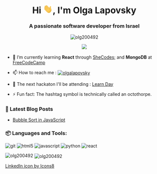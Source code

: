 <h1 align="center">Hi <img src="https://github.com/olg200492/olg200492/blob/master/wave.gif?raw=truef" width="30px">, I'm Olga Lapovsky</h1>
<h3 align="center">A passionate software developer from Israel</h3>

<p align="center"> <img src="https://komarev.com/ghpvc/?username=olg200492&color=brightgreen" alt="olg200492" /> </p>
<p align="center"><a href="https://www.codewars.com/users/olg200492" target="blank"><img src="https://www.codewars.com/users/olg200492/badges/micro" /></a> </p>


- 🌱 I’m currently learning **React** through [SheCodes;](https://she-codes.org/he/home-heb/) and **MongoDB** at [FreeCodeCamp](https://www.freecodecamp.org/olgalapovsky)

- 📫 How to reach me : <a href="https://linkedin.com/in/olgalapovsky" target="blank"><img align="center" src="https://img.icons8.com/fluent/48/000000/linkedin.png" alt="olgalapovsky" height="30" width="30"/></a>

- 💾 The next hackaton I'll be attending : [Learn Day](https://localhackday.mlh.io/)<br/>
- ⚡ Fun fact: The hashtag symbol is technically called an octothorpe.
### 📩 Latest Blog Posts
<!-- BLOG-POST-LIST:START -->
- [Bubble Sort in JavaScript](https://dev.to/ifelseolga/bubble-sort-in-javascript-2k26)
<!-- BLOG-POST-LIST:END -->
### 📦 Languages and Tools: 
<p align="left"><img src="https://www.vectorlogo.zone/logos/git-scm/git-scm-icon.svg" alt="git" width="40" height="40"/> <img src="https://devicons.github.io/devicon/devicon.git/icons/html5/html5-original-wordmark.svg" alt="html5" width="40" height="40"/> 
  <img src="https://devicons.github.io/devicon/devicon.git/icons/javascript/javascript-original.svg" alt="javascript" width="40" height="40"/> <img src="https://devicons.github.io/devicon/devicon.git/icons/python/python-original.svg" alt="python" width="40" height="40"/> <img src="https://devicons.github.io/devicon/devicon.git/icons/react/react-original-wordmark.svg" alt="react" width="40" height="40"/></p>

<p><img align="left" src="https://github-readme-stats.vercel.app/api/top-langs/?username=olg200492&layout=compact" alt="olg200492" /></p>

<p>&nbsp;<img align="center" src="https://github-readme-stats.vercel.app/api?username=olg200492&show_icons=true" alt="olg200492" /></p>
<a href="https://icons8.com/icon/xuvGCOXi8Wyg/linkedin">LinkedIn icon by Icons8</a>
<!-- <p align="center">
<a href="https://linkedin.com/in/olgalapovsky" target="blank"><img align="center" src="https://cdn.jsdelivr.net/npm/simple-icons@3.0.1/icons/linkedin.svg" alt="olgalapovsky" height="30" width="30" /></a>
</p> -->


<!--

<h2 align='center'><samp><strong>Hi there 👋, I'm Olga Lapovsky</strong></samp></h2>
<p align='center'>Software developer | Web developer</p>

## 🌱 I’m currently learning React at She Codes;.<br/>
## ⚡ My current challenge : building a web site with Node.js for Pomodoro clock.
## 💾 The next hackaton I'll be attending : [HeroHacks](https://organize.mlh.io/participants/events/4618-herohacks)<br/>
## <p>📫 How to reach me: <a href="https://www.linkedin.com/in/olgalapovsky"><img src="https://img.shields.io/badge/LinkedIn--_.svg?style=social&logo=linkedin" alt="LinkedIn"></a></p>

## 💻 **Languages and Tools:** 🛠️ <br>

![Git](https://img.shields.io/badge/-Git-000000?style=flat&logo=git&logoColor=F05032&labelColor=ffffff)
![GitHub](https://img.shields.io/badge/-GitHub-000000?style=flat&logo=github&logoColor=000000&labelColor=ffffff)
![Visual Studio Code](https://img.shields.io/badge/-VSCode-000000?style=flat&logo=visual-studio-code&labelColor=007ACC)
![HTML5](https://img.shields.io/badge/-HTML5-000000?style=flat&logo=html5&logoColor=ffffff&labelColor=E34F26)
![CSS3](https://img.shields.io/badge/-CSS3-000000?style=flat&logo=css3&logoColor=ffffff&labelColor=1572B6) 
![JavaScript](https://img.shields.io/badge/-JavaScript-000000?style=flat&logo=javascript)
![Windows](https://img.shields.io/badge/-Windows-000000?style=flat&logo=windows&logoColor=ffffff&labelColor=0078D6)

![Visitor Count](https://profile-counter.glitch.me/olg200492/count.svg)




**olg200492/olg200492** is a ✨ _special_ ✨ repository because its `README.md` (this file) appears on your GitHub profile.

Here are some ideas to get you started:
![React](https://img.shields.io/badge/-React-000000?style=flat&logo=react)
![Nodejs](https://img.shields.io/badge/-Nodejs-000000?style=flat&logo=Node.js)
- 🔭 I’m currently working on ...
- 🌱 I’m currently learning ...
- 👯 I’m looking to collaborate on ...
- 🤔 I’m looking for help with ...
- 💬 Ask me about ...
- 📫 How to reach me: ...
- 😄 Pronouns: ...
- ⚡ Fun fact: ...
-->
